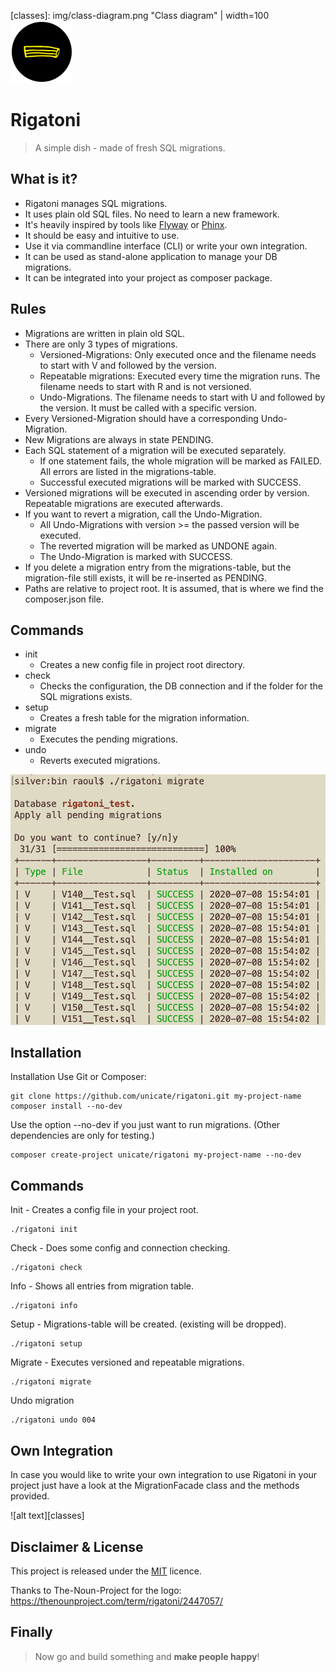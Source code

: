[logo]: img/logo.png "Rigatoni"
[migratescreen]: img/migrate-screen.png "Migrate screen"
[classes]: img/class-diagram.png "Class diagram" | width=100
![alt text][logo]
# Rigatoni

> A simple dish - made of fresh SQL migrations.

## What is it?
- Rigatoni manages SQL migrations.
- It uses plain old SQL files. No need to learn a new framework.
- It's heavily inspired by tools like [Flyway](https://flywaydb.org/) or [Phinx](https://phinx.org/).
- It should be easy and intuitive to use.
- Use it via commandline interface (CLI) or write your own integration.
- It can be used as stand-alone application to manage your DB migrations.
- It can be integrated into your project as composer package.

## Rules
- Migrations are written in plain old SQL.
- There are only 3 types of migrations.
    - Versioned-Migrations: Only executed once and the filename needs to start with V and followed by the version.
    - Repeatable migrations: Executed every time the migration runs. The filename needs to start with R and is not versioned.
    - Undo-Migrations. The filename needs to start with U and followed by the version. It must be called with a specific version.
- Every Versioned-Migration should have a corresponding Undo-Migration.
- New Migrations are always in state PENDING.
- Each SQL statement of a migration will be executed separately. 
    - If one statement fails, the whole migration will be marked as FAILED. All errors are listed in the migrations-table.
    - Successful executed migrations will be marked with SUCCESS.
- Versioned migrations will be executed in ascending order by version. Repeatable migrations are executed afterwards.
- If you want to revert a migration, call the Undo-Migration. 
    - All Undo-Migrations with version >= the passed version will be executed.
    - The reverted migration will be marked as UNDONE again. 
    - The Undo-Migration is marked with SUCCESS.
- If you delete a migration entry from the migrations-table, but the migration-file still exists, it will be re-inserted as PENDING.
- Paths are relative to project root. It is assumed, that is where we find the composer.json file.

## Commands
- init
    - Creates a new config file in project root directory.
- check
    - Checks the configuration, the DB connection and if the folder for the SQL migrations exists.
- setup
    - Creates a fresh table for the migration information.
- migrate
    - Executes the pending migrations.
- undo
    - Reverts executed migrations.

![alt text][migratescreen]

## Installation

Installation Use Git or Composer:

```
git clone https://github.com/unicate/rigatoni.git my-project-name
composer install --no-dev
```
Use the option --no-dev if you just want to run migrations. 
(Other dependencies are only for testing.)
```
composer create-project unicate/rigatoni my-project-name --no-dev
```
## Commands

Init - Creates a config file in your project root.

```
./rigatoni init
```

Check - Does some config and connection checking.

```
./rigatoni check
```
Info - Shows all entries from migration table.

```
./rigatoni info
```

Setup - Migrations-table will be created. (existing will be dropped).

```
./rigatoni setup
```
Migrate - Executes versioned and repeatable migrations.

```
./rigatoni migrate
```

Undo migration

```
./rigatoni undo 004
```
## Own Integration
In case you would like to write your own integration to use Rigatoni in 
your project just have a look at the MigrationFacade class and the methods
provided.

![alt text][classes]

## Disclaimer & License

This project is released under the [MIT](https://raw.githubusercontent.com/unicate/licenses/master/MIT/MIT-Licence.txt) licence.

Thanks to The-Noun-Project for the logo: https://thenounproject.com/term/rigatoni/2447057/

## Finally            
> Now go and build something and **make people happy**!


